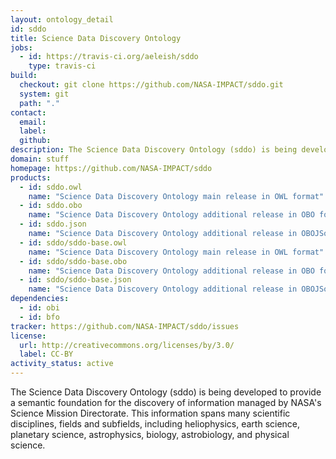 ```yaml
---
layout: ontology_detail
id: sddo
title: Science Data Discovery Ontology
jobs:
  - id: https://travis-ci.org/aeleish/sddo
    type: travis-ci
build:
  checkout: git clone https://github.com/NASA-IMPACT/sddo.git
  system: git
  path: "."
contact:
  email: 
  label: 
  github: 
description: The Science Data Discovery Ontology (sddo) is being developed to provide a semantic foundation for the discovery of information managed by NASA's Science Mission Directorate.  This information spans many scientific disciplines, fields and subfields, including heliophysics, earth science, planetary science, astrophysics, biology, astrobiology, and physical science.  
domain: stuff
homepage: https://github.com/NASA-IMPACT/sddo
products:
  - id: sddo.owl
    name: "Science Data Discovery Ontology main release in OWL format"
  - id: sddo.obo
    name: "Science Data Discovery Ontology additional release in OBO format"
  - id: sddo.json
    name: "Science Data Discovery Ontology additional release in OBOJSon format"
  - id: sddo/sddo-base.owl
    name: "Science Data Discovery Ontology main release in OWL format"
  - id: sddo/sddo-base.obo
    name: "Science Data Discovery Ontology additional release in OBO format"
  - id: sddo/sddo-base.json
    name: "Science Data Discovery Ontology additional release in OBOJSon format"
dependencies:
  - id: obi
  - id: bfo
tracker: https://github.com/NASA-IMPACT/sddo/issues
license:
  url: http://creativecommons.org/licenses/by/3.0/
  label: CC-BY
activity_status: active
---
```


The Science Data Discovery Ontology (sddo) is being developed to provide a semantic foundation for the discovery of information managed by NASA's Science Mission Directorate.  This information spans many scientific disciplines, fields and subfields, including heliophysics, earth science, planetary science, astrophysics, biology, astrobiology, and physical science.  

